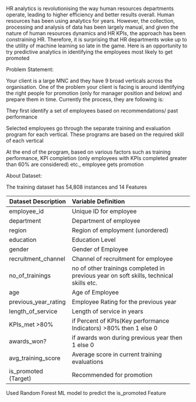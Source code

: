 
HR analytics is revolutionising the way human resources departments operate,
leading to higher efficiency and better results overall. Human resources has been using analytics for years.
However, the collection, processing and analysis of data has been largely manual, and given the nature of human resources dynamics and HR KPIs, 
the approach has been constraining HR.
Therefore, it is surprising that HR departments woke up to the utility of machine learning so late in the game. 
Here is an opportunity to try predictive analytics in identifying the employees most likely to get promoted

Problem Statement:

Your client is a large MNC and they have 9 broad verticals across the organisation. One of the problem your client is facing is around identifying the right people for promotion (only for manager position and below) and prepare them in time. Currently the process, they are following is:

They first identify a set of employees based on recommendations/ past performance

Selected employees go through the separate training and evaluation program for each vertical. These programs are based on the required skill of each vertical

At the end of the program, based on various factors such as training performance, KPI completion (only employees with KPIs completed greater than 60% are considered) etc., employee gets promotion

About Dataset:

The training dataset has 54,808 instances and 14 Features

| Dataset Description  |       Variable	Definition        |
| ---------------------|:---------------------------------|
| employee_id          |         	Unique ID for employee  |
| department           |	Department of employee          |
| region	             |Region of employment (unordered)  |
| education	           |    Education Level               |
| gender	             |Gender of Employee|
| recruitment_channel	 |Channel of recruitment for employee|
| no_of_trainings	     |no of other trainings completed in previous year on soft skills, technical skills etc.|
| age	                 |Age of Employee|
| previous_year_rating |	Employee Rating for the previous year|
| length_of_service	   |Length of service in years|
| KPIs_met >80%	       |if Percent of KPIs(Key performance Indicators) >80% then 1 else 0|
| awards_won?	|if awards won during previous year then 1 else 0|
| avg_training_score|	Average score in current training evaluations|
| is_promoted	(Target)| Recommended for promotion|


Used Random Forest ML model to predict the is_promoted Feature
